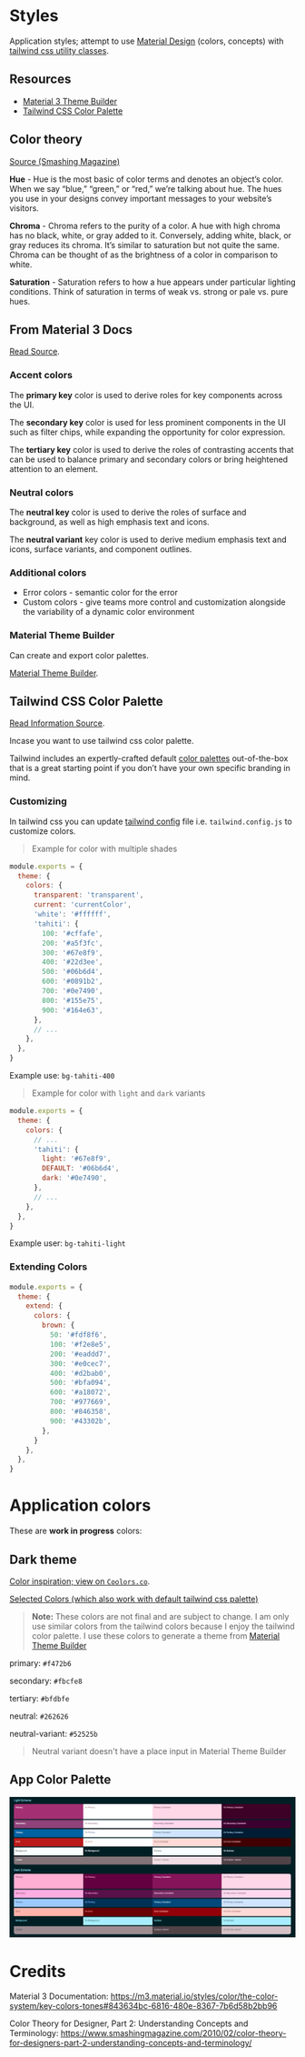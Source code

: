 # Styles
Application styles; attempt to use [Material Design](https://m3.material.io/) (colors, concepts) with [tailwind css utility classes](https://tailwindcss.com/docs). 


## Resources
- [Material 3 Theme Builder](https://m3.material.io/theme-builder)
- [Tailwind CSS Color Palette](https://tailwindcss.com/docs/customizing-colors)

## Color theory
[Source (Smashing Magazine)](https://www.smashingmagazine.com/2010/02/color-theory-for-designers-part-2-understanding-concepts-and-terminology/)

**Hue** - Hue is the most basic of color terms and denotes an object’s color. When we say “blue,” “green,” or “red,” we’re talking about hue. The hues you use in your designs convey important messages to your website’s visitors.

**Chroma** - Chroma refers to the purity of a color. A hue with high chroma has no black, white, or gray added to it. Conversely, adding white, black, or gray reduces its chroma. It’s similar to saturation but not quite the same. Chroma can be thought of as the brightness of a color in comparison to white.

**Saturation** - Saturation refers to how a hue appears under particular lighting conditions. Think of saturation in terms of weak vs. strong or pale vs. pure hues.

## From Material 3 Docs

[Read Source](https://m3.material.io/styles/color/the-color-system/key-colors-tones#843634bc-6816-480e-8367-7b6d58b2bb96).

### Accent colors
The **primary key** color is used to derive roles for key components across the UI.

The **secondary key** color is used for less prominent components in the UI such as filter chips, while expanding the opportunity for color expression.

The **tertiary key** color is used to derive the roles of contrasting accents that can be used to balance primary and secondary colors or bring heightened attention to an element.

### Neutral colors
The **neutral key** color is used to derive the roles of surface and background, as well as high emphasis text and icons.

The **neutral variant** key color is used to derive medium emphasis text and icons, surface variants, and component outlines. 

### Additional colors

- Error colors - semantic color for the error
- Custom colors - give teams more control and customization alongside the variability of a dynamic color environment

### Material Theme Builder

Can create and export color palettes.

[Material Theme Builder](https://m3.material.io/theme-builder).

## Tailwind CSS Color Palette

[Read Information Source](https://tailwindcss.com/docs/customizing-colors).

Incase you want to use tailwind css color palette.

Tailwind includes an expertly-crafted default [color palettes](https://tailwindcss.com/docs/customizing-colors) out-of-the-box that is a great starting point if you don’t have your own specific branding in mind.

### Customizing

In tailwind css you can update [tailwind config](https://tailwindcss.com/docs/configuration) file i.e. `tailwind.config.js` to customize colors.

> Example for color with multiple shades

```js
module.exports = {
  theme: {
    colors: {
      transparent: 'transparent',
      current: 'currentColor',
      'white': '#ffffff',
      'tahiti': {
        100: '#cffafe',
        200: '#a5f3fc',
        300: '#67e8f9',
        400: '#22d3ee',
        500: '#06b6d4',
        600: '#0891b2',
        700: '#0e7490',
        800: '#155e75',
        900: '#164e63',
      },
      // ...
    },
  },
}
```
Example use: `bg-tahiti-400`

> Example for color with `light` and `dark` variants

```js
module.exports = {
  theme: {
    colors: {
      // ...
      'tahiti': {
        light: '#67e8f9',
        DEFAULT: '#06b6d4',
        dark: '#0e7490',
      },
      // ...
    },
  },
}
```
Example user: `bg-tahiti-light`

### Extending Colors

```js
module.exports = {
  theme: {
    extend: {
      colors: {
        brown: {
          50: '#fdf8f6',
          100: '#f2e8e5',
          200: '#eaddd7',
          300: '#e0cec7',
          400: '#d2bab0',
          500: '#bfa094',
          600: '#a18072',
          700: '#977669',
          800: '#846358',
          900: '#43302b',
        },
      }
    },
  },
}
```

# Application colors

These are **work in progress** colors:

## Dark theme
[Color inspiration; view on `Coolors.co`](https://coolors.co/a300a3-f2dfd7-ccccf5-14110f-3d3d3d).

[Selected Colors (which also work with default tailwind css palette)](https://coolors.co/f472b6-fbcfe8-bfdbfe-262626-52525b)

> **Note:** These colors are not final and are subject to change. I am only use similar colors from the tailwind colors because I enjoy the tailwind color palette. I use these colors to generate a theme from [Material Theme Builder](https://m3.material.io/theme-builder#/custom)

primary: `#f472b6`

secondary: `#fbcfe8`

tertiary: `#bfdbfe`

neutral: `#262626`

neutral-variant: `#52525b`
> Neutral variant doesn't have a place input in Material Theme Builder

## App Color Palette
![Color palette](./refs/app-color-palette.PNG)

# Credits
Material 3 Documentation: 
https://m3.material.io/styles/color/the-color-system/key-colors-tones#843634bc-6816-480e-8367-7b6d58b2bb96

Color Theory for Designer, Part 2: Understanding Concepts and Terminology: https://www.smashingmagazine.com/2010/02/color-theory-for-designers-part-2-understanding-concepts-and-terminology/